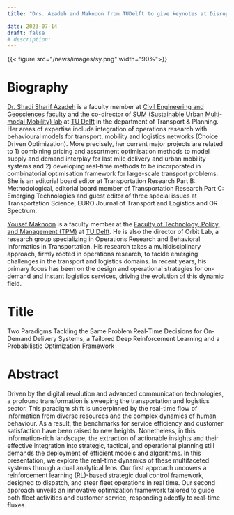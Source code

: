 ```yaml
---
title: "Drs. Azadeh and Maknoon from TUDelft to give keynotes at Disrupt 2023"

date: 2023-07-14
draft: false
# description:
---
```

<!-- ![](../images/sy.png) -->
{{< figure src="/news/images/sy.png" width="90%">}}

<!--more-->

# Biography
[Dr. Shadi Sharif Azadeh](https://www.tudelft.nl/citg/over-faculteit/afdelingen/transport-planning/staff/persoonlijke-paginas/dr-s-shadi-sharif-azadeh) is a faculty member at [Civil Engineering and Geosciences faculty](https://www.tudelft.nl/en/ceg) and the co-director of [SUM (Sustainable Urban Multi-modal Mobility) lab](https://www.tudelft.nl/citg/over-faculteit/afdelingen/transport-planning/research/labs/sum-lab-1) at [TU Delft](https://www.tudelft.nl) in the department of Transport & Planning. Her areas of expertise include integration of operations research with behavioural models for transport, mobility and logistics networks (Choice Driven Optimization). More precisely, her current major projects are related to 1) combining pricing and assortment optimisation methods to model supply and demand interplay for last mile delivery and urban mobility systems and 2) developing real-time methods to be incorporated in combinatorial optimisation framework for large-scale transport problems. She is an editorial board editor at Transportation Research Part B: Methodological, editorial board member of Transportation Research Part C: Emerging Technologies and guest editor of three special issues at Transportation Science, EURO Journal of Transport and Logistics and OR Spectrum.

[Yousef Maknoon](https://www.tudelft.nl/en/tpm/our-faculty/departments/engineering-systems-and-services/people/assistant-professors/dr-my-yousef-maknoon) is a faculty member at the [Faculty of Technology, Policy, and Management (TPM)](https://www.tudelft.nl/en/tpm) at [TU Delft](https://www.tudelft.nl). He is also the director of Orbit Lab, a research group specializing in Operations Research and Behavioral Informatics in Transportation. His research takes a multidisciplinary approach, firmly rooted in operations research, to tackle emerging challenges in the transport and logistics domains. In recent years, his primary focus has been on the design and operational strategies for on-demand and instant logistics services, driving the evolution of this dynamic field.

# Title
Two Paradigms Tackling the Same Problem Real-Time Decisions for On-Demand Delivery Systems, a Tailored Deep Reinforcement Learning and a Probabilistic Optimization Framework

# Abstract
Driven by the digital revolution and advanced communication technologies, a profound transformation is sweeping the transportation and logistics sector. This paradigm shift is underpinned by the real-time flow of information from diverse resources and the complex dynamics of human behaviour. As a result, the benchmarks for service efficiency and customer satisfaction have been raised to new heights. Nonetheless, in this information-rich landscape, the extraction of actionable insights and their effective integration into strategic, tactical, and operational planning still demands the deployment of efficient models and algorithms. In this presentation, we explore the real-time dynamics of these multifaceted systems through a dual analytical lens. Our first approach uncovers a reinforcement learning (RL)-based strategic dual control framework, designed to dispatch, and steer fleet operations in real time. Our second approach unveils an innovative optimization framework tailored to guide both fleet activities and customer service, responding adeptly to real-time fluxes.
